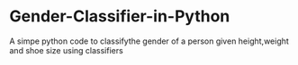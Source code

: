 # Gender-Classifier-in-Python
A  simpe python code to classifythe gender of a person given height,weight and shoe size using classifiers
